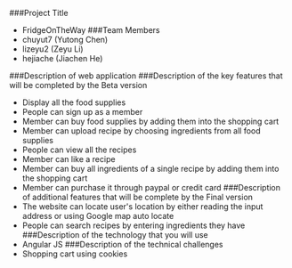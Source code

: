 ###Project Title
- FridgeOnTheWay
###Team Members
- chuyut7 (Yutong Chen)
- lizeyu2 (Zeyu Li)
- hejiache (Jiachen He)

###Description of web application
###Description of the key features that will be completed by the Beta version
- Display all the food supplies
- People can sign up as a member
- Member can buy food supplies by adding them into the shopping cart
- Member can upload recipe by choosing ingredients from all food supplies
- People can view all the recipes
- Member can like a recipe
- Member can buy all ingredients of a single recipe by adding them into the shopping cart
- Member can purchase it through paypal or credit card
###Description of additional features that will be complete by the Final version
- The website can locate user's location by either reading the input address or using Google map auto locate
- People can search recipes by entering ingredients they have
###Description of the technology that you will use
- Angular JS
###Description of the technical challenges
- Shopping cart using cookies
